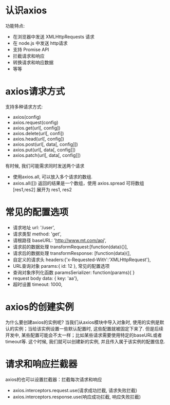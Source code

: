 # 认识axios

功能特点:
- 在浏览器中发送 XMLHttpRequests 请求 
- 在 node.js 中发送 http请求 
- 支持 Promise API 
- 拦截请求和响应 
- 转换请求和响应数据
- 等等

# axios请求方式

支持多种请求方式: 
- axios(config) 
- axios.request(config) 
- axios.get(url\[, config\]) 
- axios.delete(url\[, confi\]) 
- axios.head(url\[, config\]) 
- axios.post(url\[, data\[, config\]\]) 
- axios.put(url\[, data\[, config\]\]) 
- axios.patch(url\[, data\[, config\]\]) 

有时候, 我们可能需求同时发送两个请求 
- 使用axios.all, 可以放入多个请求的数组.
- axios.all(\[\]) 返回的结果是一个数组，使用 axios.spread 可将数组 \[res1,res2\] 展开为 res1, res2

# 常见的配置选项

- 请求地址  url: '/user', 
- 请求类型  method: 'get', 
- 请根路径  baseURL: 'http://www.mt.com/api', 
- 请求前的数据处理  transformRequest:\[function(data){}\], 
- 请求后的数据处理  transformResponse: \[function(data){\], 
- 自定义的请求头  headers:{'x-Requested-With':'XMLHttpRequest'}, 
- URL查询对象 params:{ id: 12 }, 常见的配置选项 
- 查询对象序列化函数  paramsSerializer: function(params){ } 
- request body  data: { key: 'aa'}, 
- 超时设置  timeout: 1000,


# axios的创建实例

为什么要创建axios的实例呢? 
当我们从axios模块中导入对象时, 使用的实例是默认的实例；当给该实例设置一些默认配置时, 这些配置就被固定下来了. 但是后续开发中, 某些配置可能会不太一样；比如某些请求需要使用特定的baseURL或者timeout等. 这个时候, 我们就可以创建新的实例, 并且传入属于该实例的配置信息.

# 请求和响应拦截器

axios的也可以设置拦截器：拦截每次请求和响应
- axios.interceptors.request.use(请求成功拦截, 请求失败拦截)
- axios.interceptors.response.use(响应成功拦截, 响应失败拦截)

